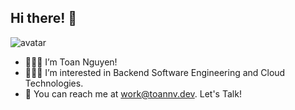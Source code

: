 ## Hi there! 👋

<img class="avatar" src="https://avataaars.io/?avatarStyle=Circle&topType=ShortHairShortFlat&accessoriesType=Blank&hairColor=BrownDark&facialHairType=Blank&clotheType=BlazerShirt&eyeType=Happy&eyebrowType=FlatNatural&mouthType=Default&skinColor=Brown" alt="avatar">

- 🙋🏻‍♂️ I’m Toan Nguyen!
- 🧑🏻‍💻 I’m interested in Backend Software Engineering and Cloud Technologies.
- 📨 You can reach me at work@toannv.dev. Let's Talk!
